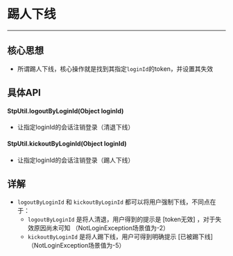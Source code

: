 # 踢人下线
--- 


## 核心思想

- 所谓踢人下线，核心操作就是找到其指定`loginId`的token，并设置其失效


## 具体API

#### StpUtil.logoutByLoginId(Object loginId)
- 让指定loginId的会话注销登录（清退下线）

#### StpUtil.kickoutByLoginId(Object loginId)
- 让指定loginId的会话注销登录（踢人下线）

## 详解
- `logoutByLoginId` 和 `kickoutByLoginId` 都可以将用户强制下线，不同点在于：
	- `logoutByLoginId` 是将人清退，用户得到的提示是 [token无效] ，对于失效原因尚未可知 （NotLoginException场景值为-2） 
	- `kickoutByLoginId` 是将人踢下线，用户可得到明确提示 [已被踢下线] （NotLoginException场景值为-5） 
